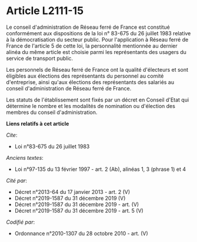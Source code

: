 # Article L2111-15

Le conseil d'administration de Réseau ferré de France est constitué conformément aux dispositions de la loi n° 83-675 du 26
juillet 1983 relative à la démocratisation du secteur public. Pour l'application à Réseau ferré de France de l'article 5 de
cette loi, la personnalité mentionnée au dernier alinéa du même article est choisie parmi les représentants des usagers du
service de transport public.

Les personnels de Réseau ferré de France ont la qualité d'électeurs et sont éligibles aux élections des représentants du
personnel au comité d'entreprise, ainsi qu'aux élections des représentants des salariés au conseil d'administration de Réseau
ferré de France.

Les statuts de l'établissement sont fixés par un décret en Conseil d'Etat qui détermine le nombre et les modalités de
nomination ou d'élection des membres du conseil d'administration.

**Liens relatifs à cet article**

_Cite_:

  - Loi n°83-675 du 26 juillet 1983

_Anciens textes_:

  - Loi n°97-135 du 13 février 1997 - art. 2 (Ab), alinéas 1, 3 (phrase 1) et 4

_Cité par_:

  - Décret n°2013-64 du 17 janvier 2013 - art. 2 (V)
  - Décret n°2019-1587 du 31 décembre 2019 (V)
  - Décret n°2019-1587 du 31 décembre 2019 - art. (V)
  - Décret n°2019-1587 du 31 décembre 2019 - art. 5 (V)

_Codifié par_:

  - Ordonnance n°2010-1307 du 28 octobre 2010 - art. (V)
